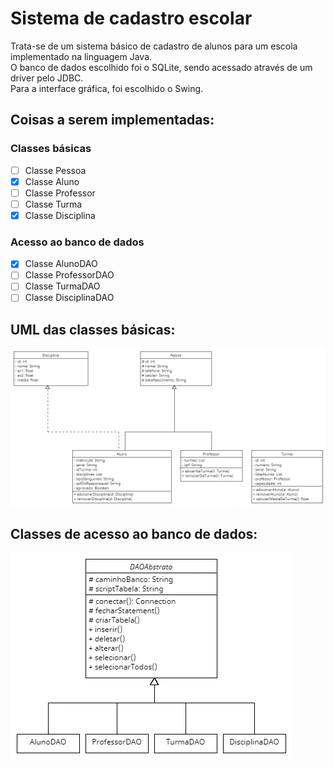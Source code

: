 # Sistema de cadastro escolar
Trata-se de um sistema básico de cadastro de alunos para um escola implementado na linguagem Java.  
O banco de dados escolhido foi o SQLite, sendo acessado através de um driver pelo JDBC.  
Para a interface gráfica, foi escolhido o Swing.
## Coisas a serem implementadas:
### Classes básicas
- [ ] Classe Pessoa
- [x] Classe Aluno
- [ ] Classe Professor
- [ ] Classe Turma
- [x] Classe Disciplina
### Acesso ao banco de dados
- [x] Classe AlunoDAO
- [ ] Classe ProfessorDAO
- [ ] Classe TurmaDAO
- [ ] Classe DisciplinaDAO

## UML das classes básicas:
![UML das classes básicas](classes_uml.png "Classes")

## Classes de acesso ao banco de dados:
![UML das classes de acesso ao banco de dados](classes_dao.png "Acesso ao banco")
